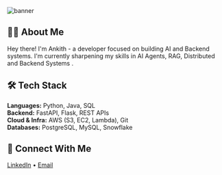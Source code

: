 <img src="https://github.com/ankithtn/ankithtn/blob/main/github_banner1.jpg" alt="banner" />
<br>

##  👨‍💻 About Me
Hey there! I'm Ankith - a developer focused on building AI and Backend systems. I'm currently sharpening my skills in AI Agents, RAG, Distributed and Backend Systems  .
<br>

## 🛠️ Tech Stack

**Languages:** Python, Java, SQL  
**Backend:** FastAPI, Flask, REST APIs  
**Cloud & Infra:** AWS (S3, EC2, Lambda), Git  
**Databases:** PostgreSQL, MySQL, Snowflake

## 🤝 Connect With Me

[LinkedIn](https://www.linkedin.com/in/ankithtn/) • [Email](mailto:ankithtn2003@gmail.com)

